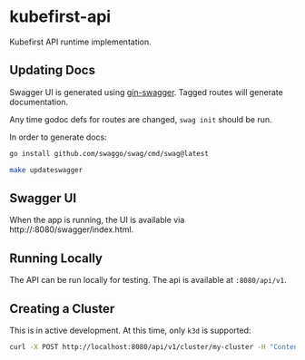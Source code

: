 # kubefirst-api

Kubefirst API runtime implementation.

## Updating Docs

Swagger UI is generated using [gin-swagger](https://github.com/swaggo/gin-swagger). Tagged routes will generate documentation.

Any time godoc defs for routes are changed, `swag init` should be run.

In order to generate docs:

```bash
go install github.com/swaggo/swag/cmd/swag@latest
```

```bash
make updateswagger
```

## Swagger UI

When the app is running, the UI is available via http://:8080/swagger/index.html.

## Running Locally

The API can be run locally for testing. The api is available at `:8080/api/v1`.

## Creating a Cluster

This is in active development. At this time, only `k3d` is supported:

```bash
curl -X POST http://localhost:8080/api/v1/cluster/my-cluster -H "Content-Type: application/json" -d '{"admin_email": "scott@kubeshop.io", "cloud_provider": "k3d", "cloud_region": "us-east-1", "domain_name": "your-dns.io", "git_owner": "your-dns-io", "git_provider": "github", "git_token": "ghp_...", "type": "mgmt"}'
```
